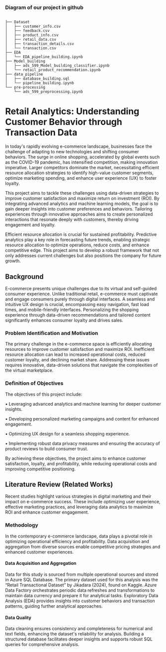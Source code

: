 ### Diagram of our project in github


```

├── Dataset
│   ├── customer_info.csv
│   ├── feedback.csv
│   ├── product_info.csv
│   ├── retail_data.csv
│   ├── transaction_details.csv
│   └── transaction.csv
├── EDA
│   └── EDA_pipeline_building.ipynb
├── Model_building
│   ├── ads_599_Model_building_classifier.ipynb
│   └── retail_product_recommendation.ipynb
├── data_pipeline
│   ├── database_building.sql
│   └── pipeline_building.ipynb
└── pre-processing
    └── ads_599_preprocessing.ipynb

```


# Retail Analytics: Understanding Customer Behavior through Transaction Data

In today's rapidly evolving e-commerce landscape, businesses face the challenge of adapting to new technologies and shifting consumer behaviors. The surge in online shopping, accelerated by global events such as the COVID-19 pandemic, has intensified competition, making innovation imperative. Larger competitors dominate the market, necessitating efficient resource allocation strategies to identify high-value customer segments, optimize marketing spending, and enhance user experience (UX) to foster loyalty.

This project aims to tackle these challenges using data-driven strategies to improve customer satisfaction and maximize return on investment (ROI). By integrating advanced analytics and machine learning models, the goal is to gain deeper insights into customer preferences and behaviors. Tailoring experiences through innovative approaches aims to create personalized interactions that resonate deeply with customers, thereby driving engagement and loyalty.

Efficient resource allocation is crucial for sustained profitability. Predictive analytics play a key role in forecasting future trends, enabling strategic resource allocation to optimize operations, reduce costs, and enhance competitive edge. This project aims to develop a robust framework that not only addresses current challenges but also positions the company for future growth.

## Background

E-commerce presents unique challenges due to its virtual and self-guided consumer experience. Unlike traditional retail, e-commerce must captivate and engage consumers purely through digital interfaces. A seamless and intuitive UX design is crucial, encompassing easy navigation, fast load times, and mobile-friendly interfaces. Personalizing the shopping experience through data-driven recommendations and tailored content significantly enhances consumer loyalty and drives sales.

### Problem Identification and Motivation

The primary challenge in the e-commerce space is efficiently allocating resources to improve customer satisfaction and maximize ROI. Inefficient resource allocation can lead to increased operational costs, reduced customer loyalty, and declining market share. Addressing these issues requires innovative, data-driven solutions that navigate the complexities of the virtual marketplace.

### Definition of Objectives

The objectives of this project include:

• Leveraging advanced analytics and machine learning for deeper customer insights.

• Developing personalized marketing campaigns and content for enhanced engagement.

• Optimizing UX design for a seamless shopping experience.

• Implementing robust data privacy measures and ensuring the accuracy of product reviews to build consumer trust.


By achieving these objectives, the project aims to enhance customer satisfaction, loyalty, and profitability, while reducing operational costs and improving competitive positioning.

## Literature Review (Related Works)

Recent studies highlight various strategies in digital marketing and their impact on e-commerce success. These include optimizing user experience, effective marketing practices, and leveraging data analytics to maximize ROI and enhance customer engagement.

### Methodology

In the contemporary e-commerce landscape, data plays a pivotal role in optimizing operational efficiency and profitability. Data acquisition and aggregation from diverse sources enable competitive pricing strategies and enhanced customer experiences.

#### Data Acquisition and Aggregation

Data for this study is sourced from multiple operational sources and stored in Azure SQL Database. The primary dataset used for this analysis was the “Retail Transactional Dataset” by Jikadara (2024), found on Kaggle. Azure Data Factory orchestrates periodic data refreshes and transformations to maintain data currency and prepare it for analytical tasks. Exploratory Data Analysis (EDA) provides insights into customer behaviors and transaction patterns, guiding further analytical approaches.

#### Data Quality

Data cleaning ensures consistency and completeness for numerical and text fields, enhancing the dataset's reliability for analysis. Building a structured database facilitates deeper insights and supports robust SQL queries for comprehensive analysis.

